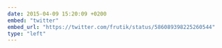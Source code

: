 ```yaml
---
date: 2015-04-09 15:20:09 +0200
embed: "twitter"
embed_url: "https://twitter.com/frutik/status/586089398225260544"
type: "left"
---
```

<!-- <blockquote class="twitter-tweet" data-lang="en"><p lang="en" dir="ltr">Happy easter! <a href="http://t.co/3PwUYPqU2T">pic.twitter.com/3PwUYPqU2T</a></p>&mdash; frutik (@frutik) <a href="https://twitter.com/frutik/status/586089398225260544">April 9, 2015</a></blockquote>
<script async src="//platform.twitter.com/widgets.js" charset="utf-8"></script>
 -->
